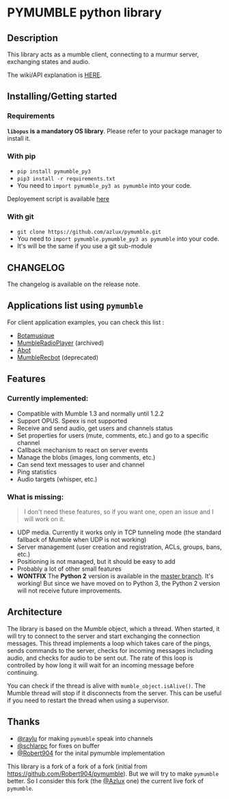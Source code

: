 # PYMUMBLE python library

## Description
This library acts as a mumble client, connecting to a murmur server, exchanging states and audio.

The wiki/API explanation is [HERE](https://github.com/azlux/pymumble/blob/pymumble_py3/API.md).

## Installing/Getting started

### Requirements

**`libopus` is a mandatory OS library**. Please refer to your package manager to install it.

### With pip

- `pip install pymumble_py3`
- `pip3 install -r requirements.txt`
- You need to `import pymumble_py3 as pymumble` into your code.

Deployement script is available [here](https://packages.azlux.fr/scripts/pymumble.txt)

### With git

- `git clone https://github.com/azlux/pymumble.git`
- You need to `import pymumble.pymumble_py3 as pymumble` into your code.
- It's will be the same if you use a git sub-module

## CHANGELOG

The changelog is available on the release note.

## Applications list using `pymumble`

For client application examples, you can check this list :
- [Botamusique](https://github.com/azlux/botamusique)
- [MumbleRadioPlayer](https://github.com/azlux/MumbleRadioPlayer) (archived)
- [Abot](https://github.com/ranomier/pymumble-abot)
- [MumbleRecbot](https://github.com/Robert904/mumblerecbot) (deprecated)

## Features

### Currently implemented:
- Compatible with Mumble 1.3 and normally until 1.2.2
- Support OPUS. Speex is not supported
- Receive and send audio, get users and channels status
- Set properties for users (mute, comments, etc.) and go to a specific channel
- Callback mechanism to react on server events
- Manage the blobs (images, long comments, etc.)
- Can send text messages to user and channel
- Ping statistics
- Audio targets (whisper, etc.)

### What is missing:

>  I don't need these features, so if you want one, open an issue and I will work on it.

- UDP media. Currently it works only in TCP tunneling mode (the standard fallback of Mumble when UDP is not working)
- Server management (user creation and registration, ACLs, groups, bans, etc.)
- Positioning is not managed, but it should be easy to add
- Probably a lot of other small features
- **WONTFIX** The **Python 2** version is available in the [master branch](https://github.com/azlux/pymumble/tree/master). It's working! But since we have moved on to Python 3, the Python 2 version will not receive future improvements.

## Architecture

The library is based on the Mumble object, which a thread. When started, it will try
to connect to the server and start exchanging the connection messages.
This thread implements a loop which takes care of the pings, sends commands to the server,
checks for incoming messages including audio, and checks for audio to be sent out.
The rate of this loop is controlled by how long it will wait for an incoming message before continuing.

You can check if the thread is alive with `mumble_object.isAlive()`.
The Mumble thread will stop if it disconnects from the server.
This can be useful if you need to restart the thread when using a supervisor.


## Thanks

- [@raylu](https://github.com/raylu) for making `pymumble` speak into channels
- [@schlarpc](https://github.com/schlarpc) for fixes on buffer
- [@Robert904](https://github.com/Robert904) for the inital pymumble implementation

This library is a fork of a fork of a fork (initial from https://github.com/Robert904/pymumble).
But we will try to make `pymumble` better.
So I consider this fork (the [@Azlux](https://github.com/azlux/pymumble) one) the current live fork of `pymumble`.